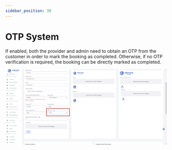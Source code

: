 ```yaml
---
sidebar_position: 38
---
```

# OTP System

If enabled, both the provider and admin need to obtain an OTP from the customer in order to mark the booking as completed. Otherwise, if no OTP verification is required, the booking can be directly marked as completed.

![Admin OTP System](../../static/img/adminPanel/admin_otp_system.webp) 